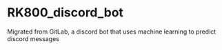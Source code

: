 # RK800_discord_bot
Migrated from GitLab, a discord bot that uses machine learning to predict discord messages
